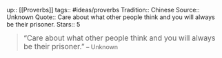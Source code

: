 up:: [[Proverbs]]
tags:: #ideas/proverbs
Tradition:: Chinese
Source:: Unknown
Quote:: Care about what other people think and you will always be their prisoner.
Stars:: 5

><big>“Care about what other people think and you will always be their prisoner.”</big>
    – Unknown



